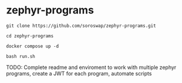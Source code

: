 # zephyr-programs

`git clone https://github.com/soroswap/zephyr-programs.git`

`cd zephyr-programs`

`docker compose up -d`

`bash run.sh`

TODO: Complete readme and enviroment to work with multiple zephyr programs, create a JWT for each program, automate scripts 